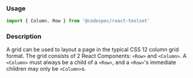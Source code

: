 ### Usage

```jsx static
import { Column, Row } from '@codespec/react-toolset'
```

### Description

A grid can be used to layout a page in the typical CSS 12 column grid format. The grid consists of 2 React Components: `<Row>` and `<Column>`.
A `<Column>` must always be a child of a `<Row>`, and a `<Row>`'s immediate children may only be `<Column>`s.
